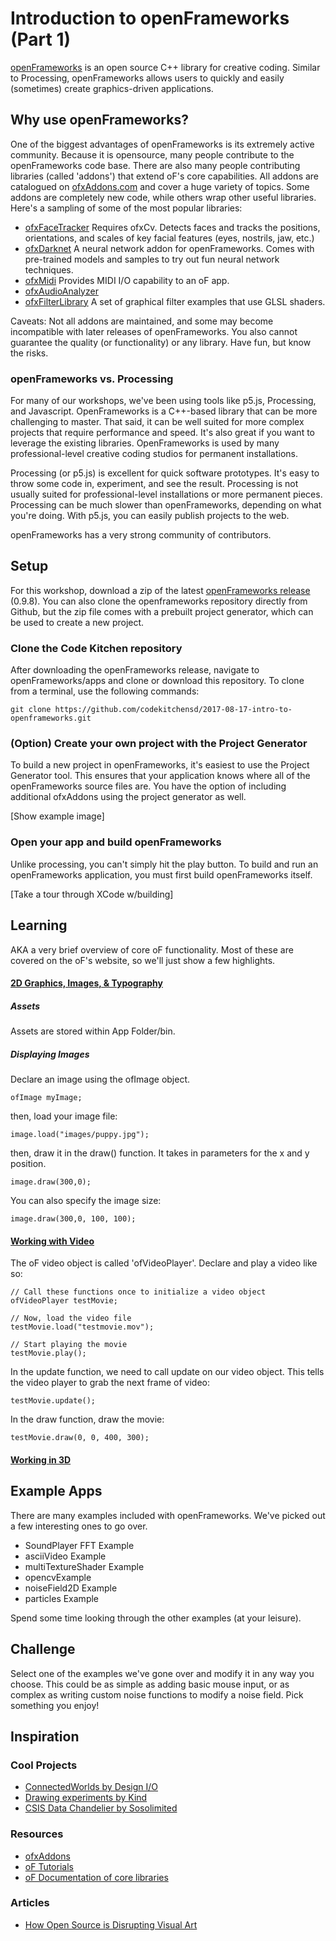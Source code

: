 # Introduction to openFrameworks (Part 1)


[openFrameworks](openframeworks.cc) is an open source C++ library for creative coding. Similar to Processing, openFrameworks allows users to quickly and easily (sometimes) create graphics-driven applications.

## Why use openFrameworks?

One of the biggest advantages of openFrameworks is its extremely active community. Because it is opensource, many people contribute to the openFrameworks code base. There are also many people contributing libraries (called 'addons') that extend oF's core capabilities. All addons are catalogued on [ofxAddons.com](http://ofxaddons.com/categories) and cover a huge variety of topics. Some addons are completely new code, while others wrap other useful libraries. Here's a sampling of some of the most popular libraries:

* [ofxFaceTracker](https://github.com/kylemcdonald/ofxFaceTracker) Requires ofxCv. Detects faces and tracks the positions, orientations, and scales of key facial features (eyes, nostrils, jaw, etc.)
* [ofxDarknet](https://github.com/mrzl/ofxDarknet) A neural network addon for openFrameworks. Comes with pre-trained models and samples to try out fun neural network techniques.
* [ofxMidi](https://github.com/danomatika/ofxMidi) Provides MIDI I/O capability to an oF app. 
* [ofxAudioAnalyzer](https://github.com/leozimmerman/ofxAudioAnalyzer)
* [ofxFilterLibrary](https://github.com/mfargo/ofxFilterLibrary) A set of graphical filter examples that use GLSL shaders.

Caveats: Not all addons are maintained, and some may become incompatible with later releases of openFrameworks. You also cannot guarantee the quality (or functionality) or any library. Have fun, but know the risks. 

### openFrameworks vs. Processing 

For many of our workshops, we've been using tools like p5.js, Processing, and Javascript. OpenFrameworks is a C++-based library that can be more challenging to master. That said, it can be well suited for more complex projects that require performance and speed. It's also great if you want to leverage the existing libraries. OpenFrameworks is used by many professional-level creative coding studios for permanent installations.

Processing (or p5.js) is excellent for quick software prototypes. It's easy to throw some code in, experiment, and see the result. Processing is not usually suited for professional-level installations or more permanent pieces. Processing can be much slower than openFrameworks, depending on what you're doing. With p5.js, you can easily publish projects to the web.

openFrameworks has a very strong community of contributors. 

## Setup

For this workshop, download a zip of the latest [openFrameworks release](http://openframeworks.cc/download/) (0.9.8). You can also clone the openframeworks repository directly from Github, but the zip file comes with a prebuilt project generator, which can be used to create a new project. 


### Clone the Code Kitchen repository


After downloading the openFrameworks release, navigate to openFrameworks/apps and clone or download this repository. To clone from a terminal, use the following commands:

```cd of_v0.9.8_osx_release/apps
git clone https://github.com/codekitchensd/2017-08-17-intro-to-openframeworks.git
```

### (Option) Create your own project with the Project Generator

To build a new project in openFrameworks, it's easiest to use the Project Generator tool. This ensures that your application knows where all of the openFrameworks source files are. You have the option of including additional ofxAddons using the project generator as well.

[Show example image]

### Open your app and build openFrameworks

Unlike processing, you can't simply hit the play button. To build and run an openFrameworks application, you must first build openFrameworks itself. 

[Take a tour through XCode w/building]

## Learning

AKA a very brief overview of core oF functionality. Most of these are covered on the oF's website, so we'll just show a few highlights.

#### [2D Graphics, Images, & Typography](http://openframeworks.cc/documentation/graphics/)

##### Assets

Assets are stored within App Folder/bin. 

##### Displaying Images

Declare an image using the ofImage object.

```
ofImage myImage;
```

then, load your image file:

```
image.load("images/puppy.jpg"); 
```

then, draw it in the draw() function. It takes in parameters for the x and y position.

```
image.draw(300,0); 
```

You can also specify the image size:

```
image.draw(300,0, 100, 100); 
```

#### [Working with Video](http://openframeworks.cc/documentation/video/)

The oF video object is called 'ofVideoPlayer'. Declare and play a video like so:

```
// Call these functions once to initialize a video object
ofVideoPlayer testMovie;

// Now, load the video file
testMovie.load("testmovie.mov");

// Start playing the movie
testMovie.play();
```

In the update function, we need to call update on our video object. This tells the video player to grab the next frame of video:

```
testMovie.update();
```

In the draw function, draw the movie:


```
testMovie.draw(0, 0, 400, 300);
```


#### [Working in 3D](http://openframeworks.cc/documentation/)

## Example Apps

There are many examples included with openFrameworks. We've picked out a few interesting ones to go over. 

* SoundPlayer FFT Example 
* asciiVideo Example
* multiTextureShader Example
* opencvExample
* noiseField2D Example
* particles Example

Spend some time looking through the other examples (at your leisure).

## Challenge

Select one of the examples we've gone over and modify it in any way you choose. This could be as simple as adding basic mouse input, or as complex as writing custom noise functions to modify a noise field. Pick something you enjoy!

## Inspiration

### Cool Projects 
* [ConnectedWorlds by Design I/O](http://design-io.com/projects/ConnectedWorlds/)
* [Drawing experiments by Kind](https://thenextweb.com/dd/2012/05/04/amazing-video-drawing-experiments-by-kynd-use-openframeworks-to-create-art/#.tnw_2rnWBh5z)
* [CSIS Data Chandelier by Sosolimited](https://www.sosolimited.com/work/csis-data-chandelier/)

### Resources 
* [ofxAddons](http://ofxaddons.com/categories)
* [oF Tutorials](http://openframeworks.cc/learning/)
* [oF Documentation of core libraries](http://openframeworks.cc/documentation/)


### Articles
* [How Open Source is Disrupting Visual Art](https://creators.vice.com/en_us/article/wnzm4q/how-open-source-is-disrupting-visual-art)




